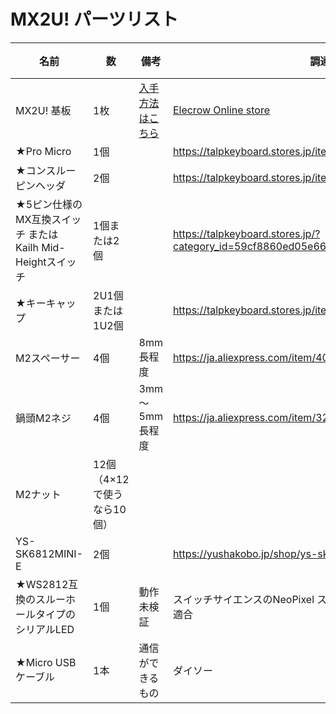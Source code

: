 # MX2U! パーツリスト

| 名前                                                      | 数                         | 備考                                                         | 調達先の例                                                   | 参考価格       |
| --------------------------------------------------------- | -------------------------- | ------------------------------------------------------------ | ------------------------------------------------------------ | -------------- |
| MX2U! 基板                                            | 1枚                  | [入手方法はこちら](pcb_order_guide_jp.md)                    | [Elecrow Online store](https://www.elecrow.com/)             | 5枚で$31.70 |
| ★Pro Micro                                                | 1個                        |                                                              | https://talpkeyboard.stores.jp/items/5b24504ba6e6ee7ec60063e3 | 550円          |
| ★コンスルーピンヘッダ                                     | 2個                        |                                                              | https://talpkeyboard.stores.jp/items/5e056626d790db16e2889233 | 220円          |
| ★5ピン仕様のMX互換スイッチ または Kailh Mid-Heightスイッチ | 1個または2個 |                                                              | https://talpkeyboard.stores.jp/?category_id=59cf8860ed05e668db003f5d | 10個で450円～  |
| ★キーキャップ                   | 2U1個または1U2個 |  | https://talpkeyboard.stores.jp/items/5f5444c380933970d139e98c | 2個で150円など |
| M2スペーサー                   | 4個                        | 8mm長程度 | https://ja.aliexpress.com/item/4000128244233.html | 50個で$0.74   |
| 鍋頭M2ネジ | 4個 | 3mm～5mm長程度 | https://ja.aliexpress.com/item/32865576659.html | 100個で$0.82 |
| M2ナット | 12個（4×12で使うなら10個） | |  |  |
| YS-SK6812MINI-E | 2個 |  | https://yushakobo.jp/shop/ys-sk6812mini-e/ | 10個で385円 |
| ★WS2812互換のスルーホールタイプのシリアルLED | 1個 | 動作未検証 | スイッチサイエンスのNeoPixel スルーホールLEDはWS2811のため不適合 |  |
| ★Micro USBケーブル                                        | 1本                        | 通信ができるもの                                             | ダイソー                                                     | 110円          |

